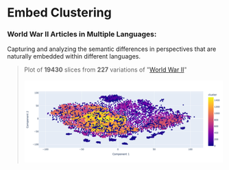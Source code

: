 # Embed Clustering

### World War II Articles in Multiple Languages:

Capturing and analyzing the semantic differences in perspectives that are naturally embedded within different languages.

> Plot of **19430** slices from **227** variations of "[World War II](https://en.wikipedia.org/wiki/World_War_II)"
\
\
![Plot](./exportClusters/cluster1.png)
